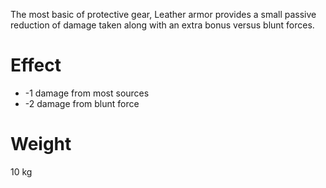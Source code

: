 The most basic of protective gear, Leather armor provides a small passive reduction of damage taken along with an extra bonus versus blunt forces.

# Effect
- -1 damage from most sources
- -2 damage from blunt force
# Weight
10 kg